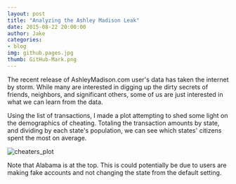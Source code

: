 ```yaml
---
layout: post
title: "Analyzing the Ashley Madison Leak"
date: 2015-08-22 20:00:00
author: Jake
categories:
- blog
img: github.pages.jpg
thumb: GitHub-Mark.png
---
```


The recent release of AshleyMadison.com user's data has taken the internet by storm.  While many are interested in digging up the dirty secrets of friends, neighbors, and significant others, some of us are just interested in what we can learn from the data.

Using the list of transactions, I made a plot attempting to shed some light on the demographics of cheating.  Totaling the transaction amounts by state, and dividing by each state's population, we can see which states' citizens spent the most on average.

![cheaters_plot](http://jpopham91.github.io/assets/img/ashley_madison_statewise.png "cheaters plot")

Note that Alabama is at the top.  This is could potentially be due to users are making fake accounts and not changing the state from the default setting.
